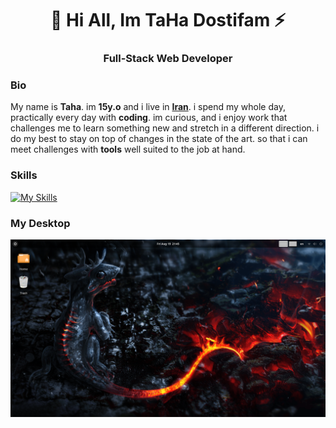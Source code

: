 <h1 align="center">🦩 Hi All, Im TaHa Dostifam ⚡️</h1>
<h3 align="center">Full-Stack Web Developer</h3>

### Bio
My name is **Taha**. im **15y.o** and i live in [**Iran**](https://en.wikipedia.org/wiki/Iran). i spend my whole day, practically every day with **coding**.
im curious, and i enjoy work that challenges me to learn something new and stretch in a different direction.
i do my best to stay on top of changes in the state of the art. so that i can meet challenges with **tools** well suited to the job at hand.

### Skills
[![My Skills](https://skillicons.dev/icons?i=vscode,js,ts,nodejs,express,jest,cpp,linux,docker,nginx,bash,git,github,gitlab,postgres,sqlite,mongodb,redis)](https://skillicons.dev)

### My Desktop
![](https://raw.githubusercontent.com/tahadostifam/screenfetch/main/desktop20.png)
